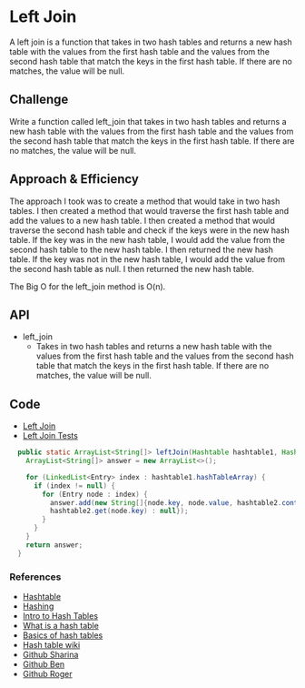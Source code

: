 # Left Join
<!-- Short summary or background information -->

A left join is a function that takes in two hash tables and returns a new hash table with the values from the first hash table and the values from the second hash table that match the keys in the first hash table. If there are no matches, the value will be null.

## Challenge
<!-- Description of the challenge -->

Write a function called left_join that takes in two hash tables and returns a new hash table with the values from the first hash table and the values from the second hash table that match the keys in the first hash table. If there are no matches, the value will be null.

## Approach & Efficiency
<!-- What approach did you take? Why? What is the Big O space/time for this approach? -->

The approach I took was to create a method that would take in two hash tables. I then created a method that would traverse the first hash table and add the values to a new hash table. I then created a method that would traverse the second hash table and check if the keys were in the new hash table. If the key was in the new hash table, I would add the value from the second hash table to the new hash table. I then returned the new hash table. If the key was not in the new hash table, I would add the value from the second hash table as null. I then returned the new hash table.

The Big O for the left_join method is O(n).

## API
<!-- Description of each method publicly available in each of your hashtable -->

- left_join
  - Takes in two hash tables and returns a new hash table with the values from the first hash table and the values from the second hash table that match the keys in the first hash table. If there are no matches, the value will be null.

## Code

- [Left Join](https://github.com/mtorres6739/data-structures-and-algorithms/blob/main/java/datastructures/lib/src/main/java/datastructures/hashtable/LeftJoing.java)
- [Left Join Tests](https://github.com/mtorres6739/data-structures-and-algorithms/blob/main/java/datastructures/lib/src/test/java/datastructures/hashtableTest/LeftJoing.java)

```java
  public static ArrayList<String[]> leftJoin(Hashtable hashtable1, Hashtable hashtable2) {
    ArrayList<String[]> answer = new ArrayList<>();

    for (LinkedList<Entry> index : hashtable1.hashTableArray) {
      if (index != null) {
        for (Entry node : index) {
          answer.add(new String[]{node.key, node.value, hashtable2.contains(node.key) ?
          hashtable2.get(node.key) : null});
        }
      }
    }
    return answer;
  }
```

### References

- [Hashtable](https://www.geeksforgeeks.org/implementing-our-own-hash-table-with-separate-chaining-in-java/)
- [Hashing](https://www.geeksforgeeks.org/hashing-set-2-separate-chaining/)
- [Intro to Hash Tables](https://codefellows.github.io/common_curriculum/data_structures_and_algorithms/Code_401/class-30/resources/Hashtables.html)
- [What is a hash table](https://www.youtube.com/watch?v=MfhjkfocRR0)
- [Basics of hash tables](https://www.hackerearth.com/practice/data-structures/hash-tables/basics-of-hash-tables/tutorial/)
- [Hash table wiki](https://en.wikipedia.org/wiki/Hash_table)
- [Github Sharina](https://github.com/SharinaS)
- [Github Ben](https://github.com/akkanben)
- [Github Roger](https://github.com/RogerMReyes)
